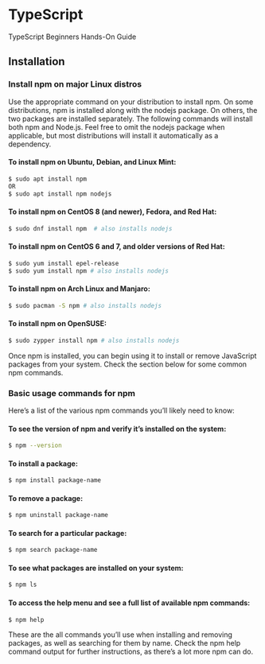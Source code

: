 # TypeScript
TypeScript Beginners Hands-On Guide


## Installation  

### Install npm on major Linux distros  
Use the appropriate command on your distribution to install npm. On some distributions, npm is installed along with the nodejs package. On others, the two packages are installed separately. The following commands will install both npm and Node.js. Feel free to omit the nodejs package when applicable, but most distributions will install it automatically as a dependency.  

#### To install npm on Ubuntu, Debian, and Linux Mint:  
```bash
$ sudo apt install npm
OR
$ sudo apt install npm nodejs
```  

#### To install npm on CentOS 8 (and newer), Fedora, and Red Hat:
```bash
$ sudo dnf install npm	# also installs nodejs  
```  

#### To install npm on CentOS 6 and 7, and older versions of Red Hat:  
```bash
$ sudo yum install epel-release
$ sudo yum install npm # also installs nodejs  
```  

#### To install npm on Arch Linux and Manjaro:
```bash
$ sudo pacman -S npm # also installs nodejs
```  

####  To install npm on OpenSUSE:
```bash
$ sudo zypper install npm # also installs nodejs
```  
Once npm is installed, you can begin using it to install or remove JavaScript packages from your system. Check the section below for some common npm commands.  

### Basic usage commands for npm   
Here’s a list of the various npm commands you’ll likely need to know:  

####  To see the version of npm and verify it’s installed on the system:  
```bash
$ npm --version
```  

####  To install a package:
```bash
$ npm install package-name
```

####  To remove a package:
```bash
$ npm uninstall package-name
```

####  To search for a particular package:
```bash
$ npm search package-name
```

####  To see what packages are installed on your system:
```bash
$ npm ls
```

####  To access the help menu and see a full list of available npm commands:
```bash
$ npm help
```
These are the all commands you’ll use when installing and removing packages, as well as searching for them by name. Check the npm help command output for further instructions, as there’s a lot more npm can do.